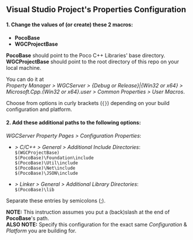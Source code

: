 ## Visual Studio Project's Properties Configuration

#### 1. Change the values of (or create) these 2 macros:
* __PocoBase__ 
* __WGCProjectBase__

__PocoBase__ should point to the Poco C++ Libraries' base directory.  
__WGCProjectBase__ should point to the root directory of this repo on your local machine.

You can do it at  
_Property Manager > WGCServer > {Debug or Release}|{Win32 or x64} > Microsoft.Cpp.{Win32 or x64}.user > Common Properties > User Macros_.  

Choose from options in curly brackets (`{}`) depending on your build configuration and platform.

#### 2. Add these additional paths to the following options:

_WGCServer Property Pages > Configuration Properties_:
* _\> C/C++ > General > Additional Include Directories_:  
 `$(WGCProjectBase)`  
 `$(PocoBase)\Foundation\include`  
 `$(PocoBase)\Util\include`  
 `$(PocoBase)\Net\include`  
 `$(PocoBase)\JSON\include`

* _\> Linker > General > Additional Library Directories_:  
	`$(PocoBase)\lib`

Separate these entries by semicolons (;).

__NOTE:__ This instruction assumes you put a (back)slash at the end of __PocoBase__'s path.  
__ALSO NOTE:__ Specify this configuration for the exact same _Configuration_ & _Platform_ you are building for.
